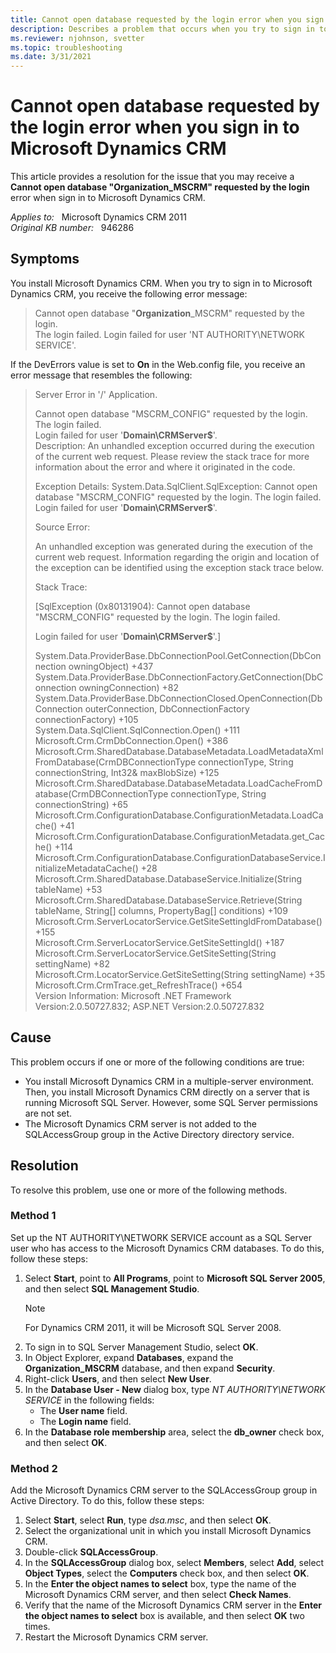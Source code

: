 ```yaml
---
title: Cannot open database requested by the login error when you sign in
description: Describes a problem that occurs when you try to sign in to Microsoft Dynamics CRM 2011. A resolution is provided.
ms.reviewer: njohnson, svetter
ms.topic: troubleshooting
ms.date: 3/31/2021
---
```

# Cannot open database requested by the login error when you sign in to Microsoft Dynamics CRM

This article provides a resolution for the issue that you may receive a **Cannot open database "Organization_MSCRM" requested by the login** error when sign in to Microsoft Dynamics CRM.

_Applies to:_ &nbsp; Microsoft Dynamics CRM 2011  
_Original KB number:_ &nbsp; 946286

## Symptoms

You install Microsoft Dynamics CRM. When you try to sign in to Microsoft Dynamics CRM, you receive the following error message:

> Cannot open database "**Organization**_MSCRM" requested by the login.  
The login failed. Login failed for user 'NT AUTHORITY\NETWORK SERVICE'.

If the DevErrors value is set to **On** in the Web.config file, you receive an error message that resembles the following:

> Server Error in '/' Application.
>
> Cannot open database "MSCRM_CONFIG" requested by the login. The login failed.  
Login failed for user '**Domain\\CRMServer$**'.  
Description: An unhandled exception occurred during the execution of the current web request. Please review the stack trace for more information about the error and where it originated in the code.
>
> Exception Details: System.Data.SqlClient.SqlException: Cannot open database "MSCRM_CONFIG" requested by the login. The login failed. Login failed for user '**Domain\\CRMServer$**'.
>
> Source Error:
>
> An unhandled exception was generated during the execution of the current web request. Information regarding the origin and location of the exception can be identified using the exception stack trace below.
>
> Stack Trace:
>
> [SqlException (0x80131904): Cannot open database "MSCRM_CONFIG" requested by the login. The login failed.
>
> Login failed for user '**Domain\\CRMServer$**'.]
>
> System.Data.ProviderBase.DbConnectionPool.GetConnection(DbConnection owningObject) +437  
System.Data.ProviderBase.DbConnectionFactory.GetConnection(DbConnection owningConnection) +82  
System.Data.ProviderBase.DbConnectionClosed.OpenConnection(DbConnection outerConnection, DbConnectionFactory connectionFactory) +105  
System.Data.SqlClient.SqlConnection.Open() +111  
Microsoft.Crm.CrmDbConnection.Open() +386  
Microsoft.Crm.SharedDatabase.DatabaseMetadata.LoadMetadataXmlFromDatabase(CrmDBConnectionType connectionType, String connectionString, Int32& maxBlobSize) +125  
Microsoft.Crm.SharedDatabase.DatabaseMetadata.LoadCacheFromDatabase(CrmDBConnectionType connectionType, String connectionString) +65  
Microsoft.Crm.ConfigurationDatabase.ConfigurationMetadata.LoadCache() +41  
Microsoft.Crm.ConfigurationDatabase.ConfigurationMetadata.get_Cache() +114  
Microsoft.Crm.ConfigurationDatabase.ConfigurationDatabaseService.InitializeMetadataCache() +28  
Microsoft.Crm.SharedDatabase.DatabaseService.Initialize(String tableName) +53  
Microsoft.Crm.SharedDatabase.DatabaseService.Retrieve(String tableName, String[] columns, PropertyBag[] conditions) +109  
Microsoft.Crm.ServerLocatorService.GetSiteSettingIdFromDatabase() +155  
Microsoft.Crm.ServerLocatorService.GetSiteSettingId() +187  
Microsoft.Crm.ServerLocatorService.GetSiteSetting(String settingName) +82  
Microsoft.Crm.LocatorService.GetSiteSetting(String settingName) +35  
Microsoft.Crm.CrmTrace.get_RefreshTrace() +654  
Version Information: Microsoft .NET Framework Version:2.0.50727.832; ASP.NET Version:2.0.50727.832  

## Cause

This problem occurs if one or more of the following conditions are true:

- You install Microsoft Dynamics CRM in a multiple-server environment. Then, you install Microsoft Dynamics CRM directly on a server that is running Microsoft SQL Server. However, some SQL Server permissions are not set.
- The Microsoft Dynamics CRM server is not added to the SQLAccessGroup group in the Active Directory directory service.

## Resolution

To resolve this problem, use one or more of the following methods.

### Method 1

Set up the NT AUTHORITY\NETWORK SERVICE account as a SQL Server user who has access to the Microsoft Dynamics CRM databases. To do this, follow these steps:

1. Select **Start**, point to **All Programs**, point to **Microsoft SQL Server 2005**, and then select **SQL Management Studio**.
    > [!NOTE]
    > For Dynamics CRM 2011, it will be Microsoft SQL Server 2008.
2. To sign in to SQL Server Management Studio, select **OK**.
3. In Object Explorer, expand **Databases**, expand the **Organization_MSCRM** database, and then expand **Security**.
4. Right-click **Users**, and then select **New User**.
5. In the **Database User - New** dialog box, type *NT AUTHORITY\NETWORK SERVICE* in the following fields:
    - The **User name** field.
    - The **Login name** field.
6. In the **Database role membership** area, select the **db_owner** check box, and then select **OK**.

### Method 2

Add the Microsoft Dynamics CRM server to the SQLAccessGroup group in Active Directory. To do this, follow these steps:

1. Select **Start**, select **Run**, type *dsa.msc*, and then select **OK**.
2. Select the organizational unit in which you install Microsoft Dynamics CRM.
3. Double-click **SQLAccessGroup**.
4. In the **SQLAccessGroup** dialog box, select **Members**, select **Add**, select **Object Types**, select the **Computers** check box, and then select **OK**.
5. In the **Enter the object names to select** box, type the name of the Microsoft Dynamics CRM server, and then select **Check Names**.
6. Verify that the name of the Microsoft Dynamics CRM server in the **Enter the object names to select** box is available, and then select **OK** two times.
7. Restart the Microsoft Dynamics CRM server.
